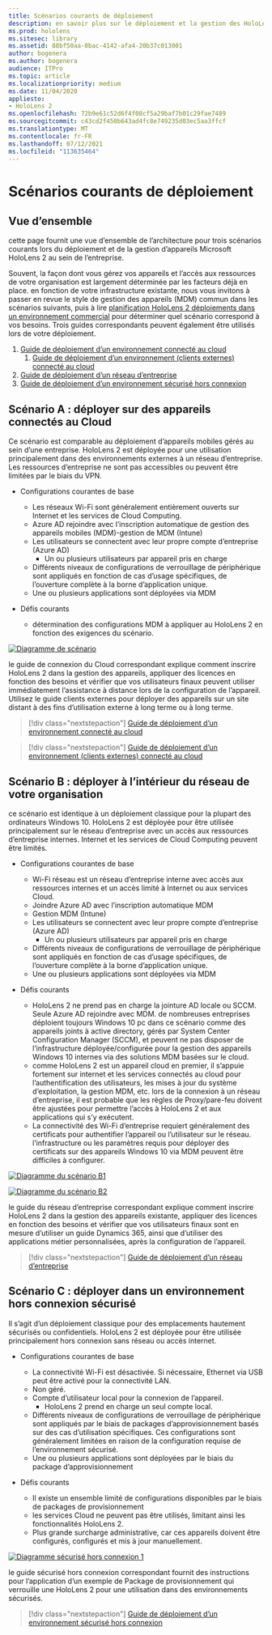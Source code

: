 ```yaml
---
title: Scénarios courants de déploiement
description: en savoir plus sur le déploiement et la gestion des HoloLens dans les environnements d’entreprise, notamment l’infrastructure, les Azure Active Directory et la gestion des appareils mobiles.
ms.prod: hololens
ms.sitesec: library
ms.assetid: 88bf50aa-0bac-4142-afa4-20b37c013001
author: bogenera
ms.author: bogenera
audience: ITPro
ms.topic: article
ms.localizationpriority: medium
ms.date: 11/04/2020
appliesto:
- HoloLens 2
ms.openlocfilehash: 72b9e61c52d6f4f08cf5a29baf7b01c29fae7489
ms.sourcegitcommit: c43cd2f450b643ad4fc8e749235d03ec5aa3ffcf
ms.translationtype: MT
ms.contentlocale: fr-FR
ms.lasthandoff: 07/12/2021
ms.locfileid: "113635464"
---
```

# <a name="common-deployment-scenarios"></a>Scénarios courants de déploiement

## <a name="overview"></a>Vue d’ensemble

cette page fournit une vue d’ensemble de l’architecture pour trois scénarios courants lors du déploiement et de la gestion d’appareils Microsoft HoloLens 2 au sein de l’entreprise.

Souvent, la façon dont vous gérez vos appareils et l’accès aux ressources de votre organisation est largement déterminée par les facteurs déjà en place. en fonction de votre infrastructure existante, nous vous invitons à passer en revue le style de gestion des appareils (MDM) commun dans les scénarios suivants, puis à lire [planification HoloLens 2 déploiements dans un environnement commercial](hololens-core-components.md) pour déterminer quel scénario correspond à vos besoins. Trois guides correspondants peuvent également être utilisés lors de votre déploiement.


 1. [Guide de déploiement d’un environnement connecté au cloud](hololens2-cloud-connected-overview.md)
     1. [Guide de déploiement d’un environnement (clients externes) connecté au cloud](hololens2-deployment-guide.md)
 1. [Guide de déploiement d’un réseau d’entreprise](hololens2-corp-connected-overview.md)
 1. [Guide de déploiement d’un environnement sécurisé hors connexion](hololens-common-scenarios-offline-secure.md)

## <a name="scenario-a-deploy-to-cloud-connected-devices"></a>Scénario A : déployer sur des appareils connectés au Cloud

Ce scénario est comparable au déploiement d’appareils mobiles gérés au sein d’une entreprise. HoloLens 2 est déployée pour une utilisation principalement dans des environnements externes à un réseau d’entreprise. Les ressources d’entreprise ne sont pas accessibles ou peuvent être limitées par le biais du VPN. 
 * Configurations courantes de base
   * Les réseaux Wi-Fi sont généralement entièrement ouverts sur Internet et les services de Cloud Computing.
   * Azure AD rejoindre avec l’inscription automatique de gestion des appareils mobiles (MDM)-gestion de MDM (Intune)
   * Les utilisateurs se connectent avec leur propre compte d’entreprise (Azure AD)
     * Un ou plusieurs utilisateurs par appareil pris en charge
   * Différents niveaux de configurations de verrouillage de périphérique sont appliqués en fonction de cas d’usage spécifiques, de l’ouverture complète à la borne d’application unique.
   * Une ou plusieurs applications sont déployées via MDM

* Défis courants
   * détermination des configurations MDM à appliquer au HoloLens 2 en fonction des exigences du scénario.

[![Diagramme ](images/deployment-guides-revised-scenario-a.png) de scénario](images/deployment-guides-revised-scenario-a.png#lightbox)

le guide de connexion du Cloud correspondant explique comment inscrire HoloLens 2 dans la gestion des appareils, appliquer des licences en fonction des besoins et vérifier que vos utilisateurs finaux peuvent utiliser immédiatement l’assistance à distance lors de la configuration de l’appareil. Utilisez le guide clients externes pour déployer des appareils sur un site distant à des fins d’utilisation externe à long terme ou à long terme.

> [!div class="nextstepaction"]
> [Guide de déploiement d’un environnement connecté au cloud](hololens2-cloud-connected-overview.md)

> [!div class="nextstepaction"]
> [Guide de déploiement d’un environnement (clients externes) connecté au cloud](hololens2-deployment-guide.md)

## <a name="scenario-b-deploy-inside-your-organizations-network"></a>Scénario B : déployer à l’intérieur du réseau de votre organisation

ce scénario est identique à un déploiement classique pour la plupart des ordinateurs Windows 10. HoloLens 2 est déployée pour être utilisée principalement sur le réseau d’entreprise avec un accès aux ressources d’entreprise internes. Internet et les services de Cloud Computing peuvent être limités. 

 * Configurations courantes de base
   * Wi-Fi réseau est un réseau d’entreprise interne avec accès aux ressources internes et un accès limité à Internet ou aux services Cloud.
   * Joindre Azure AD avec l’inscription automatique MDM
   * Gestion MDM (Intune)
   * Les utilisateurs se connectent avec leur propre compte d’entreprise (Azure AD)
     * Un ou plusieurs utilisateurs par appareil pris en charge
   * Différents niveaux de configurations de verrouillage de périphérique sont appliqués en fonction de cas d’usage spécifiques, de l’ouverture complète à la borne d’application unique.
   * Une ou plusieurs applications sont déployées via MDM

 * Défis courants
   * HoloLens 2 ne prend pas en charge la jointure AD locale ou SCCM. Seule Azure AD rejoindre avec MDM. de nombreuses entreprises déploient toujours Windows 10 pc dans ce scénario comme des appareils joints à active directory, gérés par System Center Configuration Manager (SCCM), et peuvent ne pas disposer de l’infrastructure déployée/configurée pour la gestion des appareils Windows 10 internes via des solutions MDM basées sur le cloud.
   * comme HoloLens 2 est un appareil cloud en premier, il s’appuie fortement sur internet et les services connectés au cloud pour l’authentification des utilisateurs, les mises à jour du système d’exploitation, la gestion MDM, etc. lors de la connexion à un réseau d’entreprise, il est probable que les règles de Proxy/pare-feu doivent être ajustées pour permettre l’accès à HoloLens 2 et aux applications qui s’y exécutent.
   * La connectivité des Wi-Fi d’entreprise requiert généralement des certificats pour authentifier l’appareil ou l’utilisateur sur le réseau. l’infrastructure ou les paramètres requis pour déployer des certificats sur des appareils Windows 10 via MDM peuvent être difficiles à configurer.

[![Diagramme ](images/deployment-guides-revised-scenario-b-01-1.png) du scénario B1](images/deployment-guides-revised-scenario-b-01-1.png#lightbox)

[![Diagramme ](images/deployment-guides-revised-scenario-b-02-1.png) du scénario B2](images/deployment-guides-revised-scenario-b-02-1.png#lightbox)

le guide du réseau d’entreprise correspondant explique comment inscrire HoloLens 2 dans la gestion des appareils existante, appliquer des licences en fonction des besoins et vérifier que vos utilisateurs finaux sont en mesure d’utiliser un guide Dynamics 365, ainsi que d’utiliser des applications métier personnalisées, après la configuration de l’appareil.

> [!div class="nextstepaction"]
> [Guide de déploiement d’un réseau d’entreprise](hololens2-corp-connected-overview.md)

## <a name="scenario-c-deploy-in-secure-offline-environment"></a>Scénario C : déployer dans un environnement hors connexion sécurisé

Il s’agit d’un déploiement classique pour des emplacements hautement sécurisés ou confidentiels. HoloLens 2 est déployée pour être utilisée principalement hors connexion sans réseau ou accès internet. 
 * Configurations courantes de base
   * La connectivité Wi-Fi est désactivée. Si nécessaire, Ethernet via USB peut être activé pour la connectivité LAN.
   * Non géré.
   * Compte d’utilisateur local pour la connexion de l’appareil.
     * HoloLens 2 prend en charge un seul compte local.
   * Différents niveaux de configurations de verrouillage de périphérique sont appliqués par le biais de packages d’approvisionnement basés sur des cas d’utilisation spécifiques. Ces configurations sont généralement limitées en raison de la configuration requise de l’environnement sécurisé.
   * Une ou plusieurs applications sont déployées par le biais du package d’approvisionnement

 * Défis courants
   * Il existe un ensemble limité de configurations disponibles par le biais de packages de provisionnement
   * les services Cloud ne peuvent pas être utilisés, limitant ainsi les fonctionnalités HoloLens 2.
   * Plus grande surcharge administrative, car ces appareils doivent être configurés, configurés et mis à jour manuellement.

[![Diagramme sécurisé hors connexion 1 ](images/deployment-guides-revised-scenario-c-01.png)](images/deployment-guides-revised-scenario-c-01.png#lightbox)

le guide sécurisé hors connexion correspondant fournit des instructions pour l’application d’un exemple de Package de provisionnement qui verrouille une HoloLens 2 pour une utilisation dans des environnements sécurisés.

> [!div class="nextstepaction"]
> [Guide de déploiement d’un environnement sécurisé hors connexion](hololens-common-scenarios-offline-secure.md)


